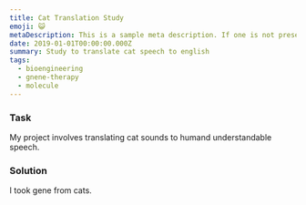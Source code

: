 ```yaml
---
title: Cat Translation Study
emoji: 😺
metaDescription: This is a sample meta description. If one is not present in your page/project's front matter, the default metadata.desciption will be used instead.
date: 2019-01-01T00:00:00.000Z
summary: Study to translate cat speech to english
tags:
  - bioengineering
  - gnene-therapy
  - molecule
---
```


### Task

My project involves translating cat sounds to humand understandable speech.

### Solution

I took gene from cats.
